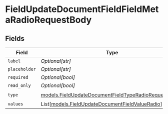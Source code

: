 # FieldUpdateDocumentFieldFieldMetaRadioRequestBody


## Fields

| Field                                                                                                              | Type                                                                                                               | Required                                                                                                           | Description                                                                                                        |
| ------------------------------------------------------------------------------------------------------------------ | ------------------------------------------------------------------------------------------------------------------ | ------------------------------------------------------------------------------------------------------------------ | ------------------------------------------------------------------------------------------------------------------ |
| `label`                                                                                                            | *Optional[str]*                                                                                                    | :heavy_minus_sign:                                                                                                 | N/A                                                                                                                |
| `placeholder`                                                                                                      | *Optional[str]*                                                                                                    | :heavy_minus_sign:                                                                                                 | N/A                                                                                                                |
| `required`                                                                                                         | *Optional[bool]*                                                                                                   | :heavy_minus_sign:                                                                                                 | N/A                                                                                                                |
| `read_only`                                                                                                        | *Optional[bool]*                                                                                                   | :heavy_minus_sign:                                                                                                 | N/A                                                                                                                |
| `type`                                                                                                             | [models.FieldUpdateDocumentFieldTypeRadioRequestBody2](../models/fieldupdatedocumentfieldtyperadiorequestbody2.md) | :heavy_check_mark:                                                                                                 | N/A                                                                                                                |
| `values`                                                                                                           | List[[models.FieldUpdateDocumentFieldValueRadio](../models/fieldupdatedocumentfieldvalueradio.md)]                 | :heavy_minus_sign:                                                                                                 | N/A                                                                                                                |